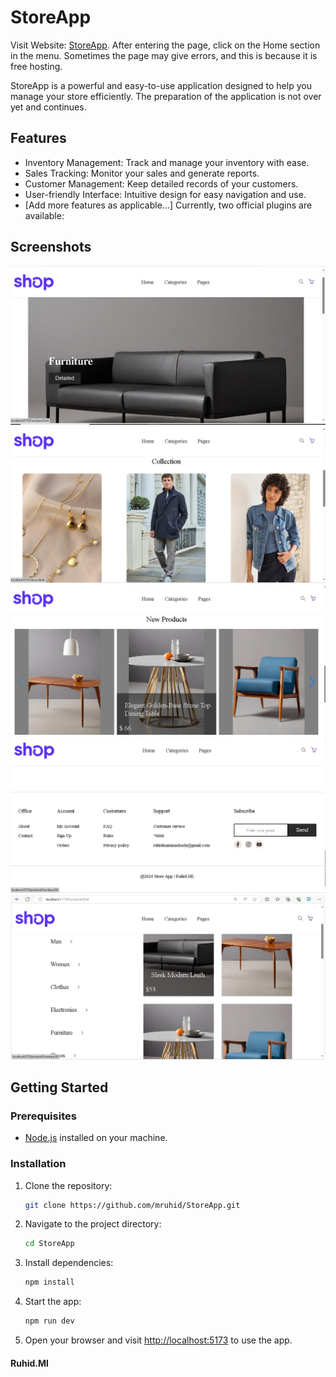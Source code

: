 # StoreApp
Visit  Website: [StoreApp](https://mruhid.github.io/StoreApp "StoreApp").
After entering the page, click on the Home section in the menu. Sometimes the page may give errors, and this is because it is free hosting.

StoreApp is a powerful and easy-to-use application designed to help you manage your store efficiently.
The preparation of the application  is not over yet and continues.

## Features

- Inventory Management: Track and manage your inventory with ease.
- Sales Tracking: Monitor your sales and generate reports.
- Customer Management: Keep detailed records of your customers.
- User-friendly Interface: Intuitive design for easy navigation and use.
- [Add more features as applicable...]
Currently, two official plugins are available:

## Screenshots

![Screenshot1](./screen/Screenshot%201.png)
![Screenshot2](./screen/Screenshot%202.png)
![Screenshot3](./screen/Screenshot%203.png)
![Screenshot4](./screen/Screenshot%204.png)
![Screenshot5](./screen/src5.png)


## Getting Started

### Prerequisites

- [Node.js](https://nodejs.org/) installed on your machine.

### Installation

1. Clone the repository:

    ```bash
    git clone https://github.com/mruhid/StoreApp.git
    ```

2. Navigate to the project directory:

    ```bash
    cd StoreApp
    ```

3. Install dependencies:

    ```bash
    npm install
    ```

4. Start the app:

    ```bash
    npm run dev
    ```

5. Open your browser and visit [http://localhost:5173](http://localhost:5173) to use the app.

#### Ruhid.Ml



